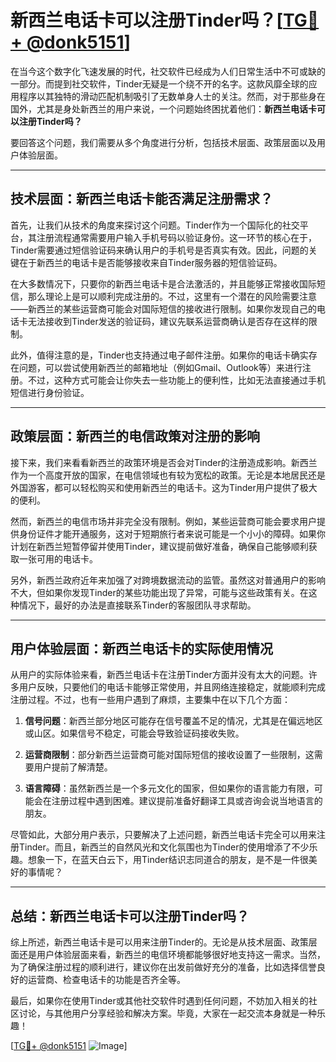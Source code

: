 # 新西兰电话卡可以注册Tinder吗？[[TG💪+ @donk5151](https://t.me/s/donk5151)]

在当今这个数字化飞速发展的时代，社交软件已经成为人们日常生活中不可或缺的一部分。而提到社交软件，Tinder无疑是一个绕不开的名字。这款风靡全球的应用程序以其独特的滑动匹配机制吸引了无数单身人士的关注。然而，对于那些身在国外，尤其是身处新西兰的用户来说，一个问题始终困扰着他们：**新西兰电话卡可以注册Tinder吗？**

要回答这个问题，我们需要从多个角度进行分析，包括技术层面、政策层面以及用户体验层面。

---

## 技术层面：新西兰电话卡能否满足注册需求？

首先，让我们从技术的角度来探讨这个问题。Tinder作为一个国际化的社交平台，其注册流程通常需要用户输入手机号码以验证身份。这一环节的核心在于，Tinder需要通过短信验证码来确认用户的手机号是否真实有效。因此，问题的关键在于新西兰的电话卡是否能够接收来自Tinder服务器的短信验证码。

在大多数情况下，只要你的新西兰电话卡是合法激活的，并且能够正常接收国际短信，那么理论上是可以顺利完成注册的。不过，这里有一个潜在的风险需要注意——新西兰的某些运营商可能会对国际短信的接收进行限制。如果你发现自己的电话卡无法接收到Tinder发送的验证码，建议先联系运营商确认是否存在这样的限制。

此外，值得注意的是，Tinder也支持通过电子邮件注册。如果你的电话卡确实存在问题，可以尝试使用新西兰的邮箱地址（例如Gmail、Outlook等）来进行注册。不过，这种方式可能会让你失去一些功能上的便利性，比如无法直接通过手机短信进行身份验证。

---

## 政策层面：新西兰的电信政策对注册的影响

接下来，我们来看看新西兰的政策环境是否会对Tinder的注册造成影响。新西兰作为一个高度开放的国家，在电信领域也有较为宽松的政策。无论是本地居民还是外国游客，都可以轻松购买和使用新西兰的电话卡。这为Tinder用户提供了极大的便利。

然而，新西兰的电信市场并非完全没有限制。例如，某些运营商可能会要求用户提供身份证件才能开通服务，这对于短期旅行者来说可能是一个小小的障碍。如果你计划在新西兰短暂停留并使用Tinder，建议提前做好准备，确保自己能够顺利获取一张可用的电话卡。

另外，新西兰政府近年来加强了对跨境数据流动的监管。虽然这对普通用户的影响不大，但如果你发现Tinder的某些功能出现了异常，可能与这些政策有关。在这种情况下，最好的办法是直接联系Tinder的客服团队寻求帮助。

---

## 用户体验层面：新西兰电话卡的实际使用情况

从用户的实际体验来看，新西兰电话卡在注册Tinder方面并没有太大的问题。许多用户反映，只要他们的电话卡能够正常使用，并且网络连接稳定，就能顺利完成注册过程。不过，也有一些用户遇到了麻烦，主要集中在以下几个方面：

1. **信号问题**：新西兰部分地区可能存在信号覆盖不足的情况，尤其是在偏远地区或山区。如果信号不稳定，可能会导致验证码接收失败。
   
2. **运营商限制**：部分新西兰运营商可能对国际短信的接收设置了一些限制，这需要用户提前了解清楚。

3. **语言障碍**：虽然新西兰是一个多元文化的国家，但如果你的语言能力有限，可能会在注册过程中遇到困难。建议提前准备好翻译工具或咨询会说当地语言的朋友。

尽管如此，大部分用户表示，只要解决了上述问题，新西兰电话卡完全可以用来注册Tinder。而且，新西兰的自然风光和文化氛围也为Tinder的使用增添了不少乐趣。想象一下，在蓝天白云下，用Tinder结识志同道合的朋友，是不是一件很美好的事情呢？

---

## 总结：新西兰电话卡可以注册Tinder吗？

综上所述，新西兰电话卡是可以用来注册Tinder的。无论是从技术层面、政策层面还是用户体验层面来看，新西兰的电信环境都能够很好地支持这一需求。当然，为了确保注册过程的顺利进行，建议你在出发前做好充分的准备，比如选择信誉良好的运营商、检查电话卡的功能是否齐全等。

最后，如果你在使用Tinder或其他社交软件时遇到任何问题，不妨加入相关的社区讨论，与其他用户分享经验和解决方案。毕竟，大家在一起交流本身就是一种乐趣！

[[TG💪+ @donk5151](https://t.me/s/donk5151) ![Image](https://i.postimg.cc/rwNCRYN7/Snipaste-2025-04-30-17-27-05.png)]
